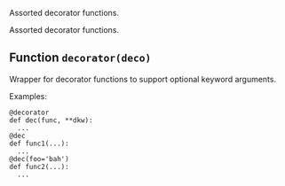 Assorted decorator functions.


Assorted decorator functions.

## Function `decorator(deco)`

Wrapper for decorator functions to support optional keyword arguments.

Examples:

    @decorator
    def dec(func, **dkw):
      ...
    @dec
    def func1(...):
      ...
    @dec(foo='bah')
    def func2(...):
      ...

